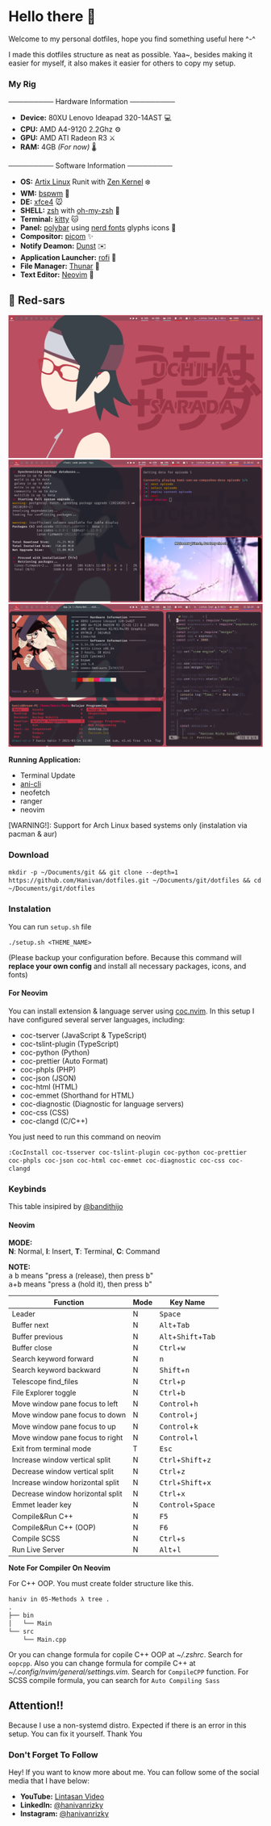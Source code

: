 # Hello there 👋

Welcome to my personal dotfiles, hope you find something useful here ^-^

I made this dotfiles structure as neat as possible. Yaa~, besides making it easier for myself, it also makes it easier for others to copy my setup.

### My Rig

───────── Hardware Information ─────────

- **Device:** 80XU Lenovo Ideapad 320-14AST 💻
- **CPU:** AMD A4-9120 2.2Ghz ⚙️
- **GPU:** AMD ATI Radeon R3 ⚔️
- **RAM:** 4GB _(For now)_ 🌡️

───────── Software Information ─────────

- **OS:** [Artix Linux](https://artixlinux.org) Runit with [Zen Kernel](https://github.com/zen-kernel/zen-kernel) ❄️
- **WM:** [bspwm](https://github.com/baskerville/bspwm) 🎨
- **DE:** [xfce4](https://wiki.archlinux.org/title/xfce) 🐭
- **SHELL:** [zsh](https://wiki.archlinux.org/title/Zsh) with [oh-my-zsh](https://github.com/ohmyzsh/ohmyzsh) 🐚
- **Terminal:** [kitty](https://github.com/kovidgoyal/kitty) 🐱
- **Panel:** [polybar](https://github.com/polybar/polybar) using [nerd fonts](https://github.com/ryanoasis/nerd-fonts) glyphs icons 🍜
- **Compositor:** [picom](https://aur.archlinux.org/packages/picom-jonaburg-git) ✨
- **Notify Deamon:** [Dunst](https://wiki.archlinux.org/title/Dunst) ✉️
- **Application Launcher:** [rofi](https://wiki.archlinux.org/title/Rofi) 🚀
- **File Manager:** [Thunar](https://wiki.archlinux.org/title/Thunar) 🔖
- **Text Editor:** [Neovim](https://wiki.archlinux.org/title/Neovim) 📄

## 🍅 Red-sars

![red-sars-homescreen](./screenshot/dotfiles2-desktop.png "homescreen")
![red-sars-etc](./screenshot/dotfiles2-pacman_ani-cli.png)
![red-sars-workspace](./screenshot/dotfiles2-kitty_ranger_nvim.png)

**Running Application:**

- Terminal Update
- [ani-cli](https://github.com/pystardust/ani-cli)
- neofetch
- ranger
- neovim

[WARNING!]: Support for Arch Linux based systems only (instalation via pacman & aur)

### Download

```
mkdir -p ~/Documents/git && git clone --depth=1 https://github.com/Hanivan/dotfiles.git ~/Documents/git/dotfiles && cd ~/Documents/git/dotfiles
```

### Instalation

You can run `setup.sh` file

```
./setup.sh <THEME_NAME>
```

(Please backup your configuration before. Because this command will **replace your own config** and install all necessary packages, icons, and fonts)

#### For Neovim

You can install extension & language server using [coc.nvim](https://github.com/neoclide/coc.nvim). In this setup I have configured several server languages, including:

- coc-tserver (JavaScript & TypeScript)
- coc-tslint-plugin (TypeScript)
- coc-python (Python)
- coc-prettier (Auto Format)
- coc-phpls (PHP)
- coc-json (JSON)
- coc-html (HTML)
- coc-emmet (Shorthand for HTML)
- coc-diagnostic (Diagnostic for language servers)
- coc-css (CSS)
- coc-clangd (C/C++)

You just need to run this command on neovim

```
:CocInstall coc-tsserver coc-tslint-plugin coc-python coc-prettier coc-phpls coc-json coc-html coc-emmet coc-diagnostic coc-css coc-clangd
```

### Keybinds

This table insipired by [@bandithijo](https://github.com/bandithijo/nvimrc)

#### Neovim

**MODE:**<br>
**N**: Normal, **I**: Insert, **T**: Terminal, **C**: Command

**NOTE:**<br>
<kbd>a</kbd> <kbd>b</kbd> means "press <kbd>a</kbd> (release), then press <kbd>b</kbd>"<br>
<kbd>a</kbd>+<kbd>b</kbd> means "press <kbd>a</kbd> (hold it), then press <kbd>b</kbd>"

| Function                         | Mode | Key Name                                       |
| -------------------------------- | ---- | ---------------------------------------------- |
| Leader                           | N    | <kbd>Space</kbd>                               |
| Buffer next                      | N    | <kbd>Alt</kbd>+<kbd>Tab</kbd>                  |
| Buffer previous                  | N    | <kbd>Alt</kbd>+<kbd>Shift</kbd>+<kbd>Tab</kbd> |
| Buffer close                     | N    | <kbd>Ctrl</kbd>+<kbd>w</kbd>                   |
| Search keyword forward           | N    | <kbd>n</kbd>                                   |
| Search keyword backward          | N    | <kbd>Shift</kbd>+<kbd>n</kbd>                  |
| Telescope find_files             | N    | <kbd>Ctrl</kbd>+<kbd>p</kbd>                   |
| File Explorer toggle             | N    | <kbd>Ctrl</kbd>+<kbd>b</kbd>                   |
| Move window pane focus to left   | N    | <kbd>Control</kbd>+<kbd>h</kbd>                |
| Move window pane focus to down   | N    | <kbd>Control</kbd>+<kbd>j</kbd>                |
| Move window pane focus to up     | N    | <kbd>Control</kbd>+<kbd>k</kbd>                |
| Move window pane focus to right  | N    | <kbd>Control</kbd>+<kbd>l</kbd>                |
| Exit from terminal mode          | T    | <kbd>Esc</kbd>                                 |
| Increase window vertical split   | N    | <kbd>Ctrl</kbd>+<kbd>Shift</kbd>+<kbd>z</kbd>  |
| Decrease window vertical split   | N    | <kbd>Ctrl</kbd>+<kbd>z</kbd>                   |
| Increase window horizontal split | N    | <kbd>Ctrl</kbd>+<kbd>Shift</kbd>+<kbd>x</kbd>  |
| Decrease window horizontal split | N    | <kbd>Ctrl</kbd>+<kbd>x</kbd>                   |
| Emmet leader key                 | N    | <kbd>Control</kbd>+<kbd>Space</kbd>            |
| Compile&Run C++                  | N    | <kbd>F5</kbd>                                  |
| Compile&Run C++ (OOP)            | N    | <kbd>F6</kbd>                                  |
| Compile SCSS                     | N    | <kbd>Ctrl</kbd>+<kbd>s</kbd>                   |
| Run Live Server                  | N    | <kbd>Alt</kbd>+<kbd>l</kbd>                    |

**Note For Compiler On Neovim**

For C++ OOP. You must create folder structure like this.

```
haniv in 05-Methods λ tree .
.
├── bin
│   └── Main
└── src
    └── Main.cpp
```

Or you can change formula for copile C++ OOP at _~/.zshrc_. Search for `oopcpp`. Also you can change formula for compile C++ at _~/.config/nvim/general/settings.vim_. Search for `CompileCPP` function. For SCSS compile formula, you can search for `Auto Compiling Sass`

## Attention!!

Because I use a non-systemd distro. Expected if there is an error in this setup. You can fix it yourself. Thank You

### Don't Forget To Follow

Hey! If you want to know more about me. You can follow some of the social media that I have below:

- **YouTube:** [Lintasan Video](https://youtube.com/c/LintasanVideo)
- **LinkedIn:** [@hanivanrizky](https://id.linkedin.com/in/hanivanrizky)
- **Instagram:** [@hanivanrizky](https://instagram.com/hanivanrizky)
